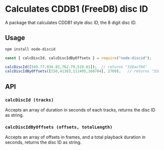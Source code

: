 # Calculates CDDB1 (FreeDB) disc ID

A package that calculates CDDB1 style disc ID, the 8 digit disc ID.

## Usage

```bash
npm install node-discid
```

```javascript
const { calcDiscId, calcDiscIdByOffsets } = require("node-discid");

calcDiscId([549.77,934.83,762.79,519.61]);  // returns "310acf04"
calcDiscIdByOffsets([150,41383,111495,168704], 2769);   // returns "310acf04"
```


## API

### `calcDiscId (tracks) `
Accepts an array of duration in seconds of each tracks, returns the disc ID as
string.


### `calcDiscIdByOffsets (offsets, totalLength) `
Accepts an array of offsets in frames, and a total playback duration in seconds,
returns the disc ID as string.
